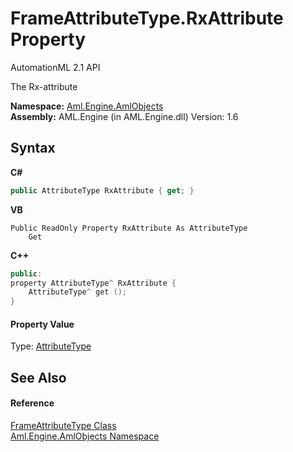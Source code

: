 # FrameAttributeType.RxAttribute Property 
AutomationML 2.1 API 

The Rx-attribute

**Namespace:**&nbsp;<a href="N_Aml_Engine_AmlObjects">Aml.Engine.AmlObjects</a><br />**Assembly:**&nbsp;AML.Engine (in AML.Engine.dll) Version: 1.6

## Syntax

**C#**<br />
``` C#
public AttributeType RxAttribute { get; }
```

**VB**<br />
``` VB
Public ReadOnly Property RxAttribute As AttributeType
	Get
```

**C++**<br />
``` C++
public:
property AttributeType^ RxAttribute {
	AttributeType^ get ();
}
```


#### Property Value
Type: <a href="T_Aml_Engine_CAEX_AttributeType">AttributeType</a>

## See Also


#### Reference
<a href="T_Aml_Engine_AmlObjects_FrameAttributeType">FrameAttributeType Class</a><br /><a href="N_Aml_Engine_AmlObjects">Aml.Engine.AmlObjects Namespace</a><br />